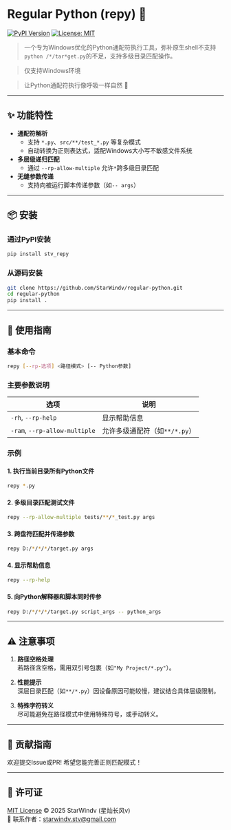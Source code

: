 # Regular Python (repy) 🐍

[![PyPI Version](https://img.shields.io/pypi/v/stv_repy.svg)](https://pypi.org/project/stv_repy/)
[![License: MIT](https://img.shields.io/badge/License-MIT-blue.svg)](https://github.com/starwindv/regular-python/blob/main/LICENSE)

> 一个专为Windows优化的Python通配符执行工具，弥补原生shell不支持`python /*/tar*get.py`的不足，支持多级目录匹配操作。

> 仅支持Windows环境

> 让Python通配符执行像呼吸一样自然 🌟

---

## ✨ 功能特性

- **通配符解析**  
  - 支持 `*.py`、`src/**/test_*.py` 等复杂模式
  - 自动转换为正则表达式，适配Windows大小写不敏感文件系统
- **多层级递归匹配**  
  - 通过 `--rp-allow-multiple` 允许`*`跨多级目录匹配
- **无缝参数传递**  
  - 支持向被运行脚本传递参数（如`-- args`）

---

## 📦 安装

### 通过PyPI安装

```bash
pip install stv_repy
```

### 从源码安装

```bash
git clone https://github.com/StarWindv/regular-python.git
cd regular-python
pip install .
```

---

## 🚀 使用指南

### 基本命令

```bash
repy [--rp-选项] <路径模式> [-- Python参数]
```

### 主要参数说明

| 选项                            | 说明                  |
| ----------------------------- | ------------------- |
| `-rh`, `--rp-help`            | 显示帮助信息              |
| `-ram`, `--rp-allow-multiple` | 允许多级通配符（如`**/*.py`） |

### 示例

#### 1. 执行当前目录所有Python文件

```bash
repy *.py
```

#### 2. 多级目录匹配测试文件

```bash
repy --rp-allow-multiple tests/**/*_test.py args
```

#### 3. 跨盘符匹配并传递参数

```bash
repy D:/*/*/*/target.py args
```

#### 4. 显示帮助信息

```bash
repy --rp-help
```

#### 5. 向Python解释器和脚本同时传参

```bash
repy D:/*/*/*/target.py script_args -- python_args
```

---

## ⚠️ 注意事项

1. **路径空格处理**  
   若路径含空格，需用双引号包裹（如`"My Project/*.py"`）。

2. **性能提示**  
   深层目录匹配（如`**/*.py`）因设备原因可能较慢，建议结合具体层级限制。

3. **特殊字符转义**  
   尽可能避免在路径模式中使用特殊符号，或手动转义。

---

## 🤝 贡献指南

欢迎提交Issue或PR!
希望您能完善正则匹配模式！

---

## 📜 许可证

[MIT License](https://github.com/starwindv/regular-python/blob/main/LICENSE) © 2025 StarWindv (星灿长风v)  
📧 联系作者：[starwindv.stv@gmail.com](mailto:starwindv.stv@gmail.com)
